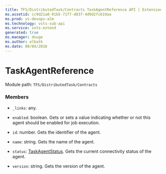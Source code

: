 ```yaml
---
title: TFS/DistributedTask/Contracts TaskAgentReference API | Extensions for Visual Studio Team Services
ms.assetid: cc9d21a8-91b5-71f7-d837-4d9d2fc619aa
ms.prod: vs-devops-alm
ms.technology: vsts-sub-api
ms.service: vsts-extend
generated: true
ms.manager: douge
ms.author: elbatk
ms.date: 08/04/2016
---
```


# TaskAgentReference

Module path: `TFS/DistributedTask/Contracts`


### Members

* `_links`: any. 

* `enabled`: boolean. Gets or sets a value indicating whether or not this agent should be enabled for job execution.

* `id`: number. Gets the identifier of the agent.

* `name`: string. Gets the name of the agent.

* `status`: [TaskAgentStatus](../../../TFS/DistributedTask/Contracts/TaskAgentStatus.md). Gets the current connectivity status of the agent.

* `version`: string. Gets the version of the agent.

